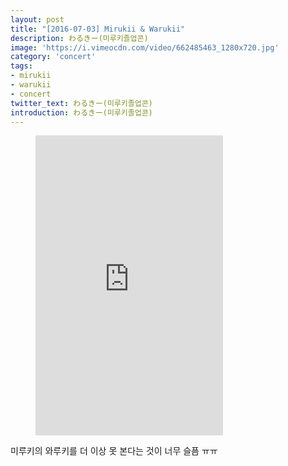 ```yaml
---
layout: post
title: "[2016-07-03] Mirukii & Warukii"
description: わるきー(미루키졸업콘)
image: 'https://i.vimeocdn.com/video/662485463_1280x720.jpg'
category: 'concert'
tags:
- mirukii
- warukii
- concert
twitter_text: わるきー(미루키졸업콘)
introduction: わるきー(미루키졸업콘)
---
```

<figure class="video_container">
<iframe src="https://player.vimeo.com/video/239498086" height="480" frameborder="0" webkitallowfullscreen mozallowfullscreen allowfullscreen></iframe>
</figure>

미루키의 와루키를 더 이상 못 본다는 것이 너무 슬픔 ㅠㅠ
